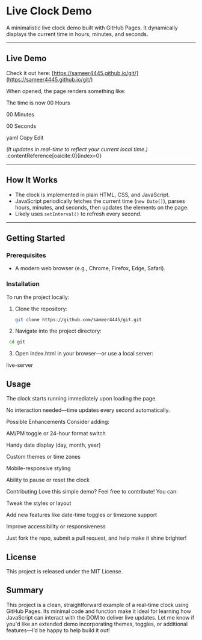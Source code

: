 # Live Clock Demo

A minimalistic live clock demo built with GitHub Pages. It dynamically displays the current time in hours, minutes, and seconds.

---

##  Live Demo

Check it out here: [https://sameer4445.github.io/git/](https://sameer4445.github.io/git/)

When opened, the page renders something like:

The time is now
00 Hours

00 Minutes

00 Seconds

yaml
Copy
Edit

*(It updates in real-time to reflect your current local time.)* :contentReference[oaicite:0]{index=0}

---

##  How It Works

- The clock is implemented in plain HTML, CSS, and JavaScript.
- JavaScript periodically fetches the current time (`new Date()`), parses hours, minutes, and seconds, then updates the elements on the page.
- Likely uses `setInterval()` to refresh every second.

---

##  Getting Started

### Prerequisites

- A modern web browser (e.g., Chrome, Firefox, Edge, Safari).

### Installation

To run the project locally:

1. Clone the repository:
   ```bash
   git clone https://github.com/sameer4445/git.git
2. Navigate into the project directory:
  ```bash
   cd git
  ```
3. Open index.html in your browser—or use a local server:


live-server

## Usage
The clock starts running immediately upon loading the page.

No interaction needed—time updates every second automatically.

Possible Enhancements
Consider adding:

AM/PM toggle or 24-hour format switch

Handy date display (day, month, year)

Custom themes or time zones

Mobile-responsive styling

Ability to pause or reset the clock

Contributing
Love this simple demo? Feel free to contribute! You can:

Tweak the styles or layout

Add new features like date-time toggles or timezone support

Improve accessibility or responsiveness

Just fork the repo, submit a pull request, and help make it shine brighter!

## License
This project is released under the MIT License.

## Summary
This project is a clean, straightforward example of a real-time clock using GitHub Pages. Its minimal code and function make it ideal for learning how JavaScript can interact with the DOM to deliver live updates. Let me know if you'd like an extended demo incorporating themes, toggles, or additional features—I’d be happy to help build it out!


